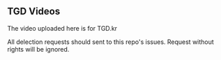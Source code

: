 ## TGD Videos
The video uploaded here is for TGD.kr

All delection requests should sent to this repo's issues. Request without rights will be ignored.
